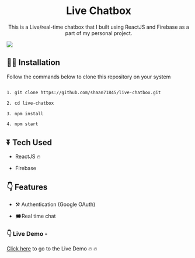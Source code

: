 <div>
	<h1 align="center"> Live Chatbox</h1>
	<p align="center">This is a Live/real-time chatbox that I built using ReactJS and Firebase as a part of my personal project.</p>

<img src="https://user-images.githubusercontent.com/48273777/106295075-ff5e5500-6275-11eb-9617-d251734e7a1f.png" align="center" />

## 👩‍💻 Installation
Follow the commands below to clone this repository on your system

```bash

1. git clone https://github.com/shaan71845/live-chatbox.git

2. cd live-chatbox

3. npm install

4. npm start

```

  

## ⏬ Tech Used

* ReactJS 🔥

* Firebase

  
  

## 👇 Features

* ⚒ Authentication (Google OAuth)

* 🗯Real time chat

  
  
  

### 👇 Live Demo - 
[Click here](https://whatsapp-644bd.web.app) to go to the Live Demo 🔥 🔥

